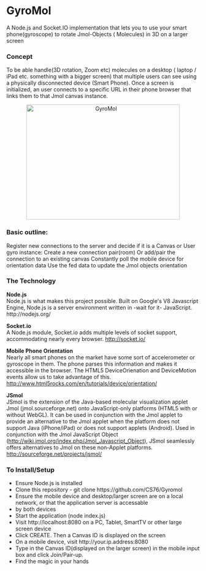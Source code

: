 GyroMol
=======

A Node.js and Socket.IO implementation that lets you to use your smart phone(gyroscope) to rotate Jmol-Objects ( Molecules) in 3D on a larger screen

<h3>Concept</h3>
To be able handle(3D rotation, Zoom etc) molecules on a desktop ( laptop / iPad etc. something with a bigger screen) that multiple users can see using  a physically disconnected device (Smart Phone). Once a screen is initialized, an user connects to a specific URL in their phone browser that links them to that Jmol canvas instance. 
<p align="center">
<img height="300px" width="400px" src="https://raw.github.com/CS76/GyroMol/master/gyro_image.jpg" alt="GyroMol">
</p>
<h3>Basic outline:</h3> 
    Register new connections to the server and decide if it is a Canvas or User gyro instance:
    Create a new connection pair(room)
    Or add/pair the connection to an existing canvas
    Constantly poll the mobile device for orientation data
    Use the fed data to update the Jmol objects orientation

<h3>The Technology</h3>
<b>Node.js</b><br />
Node.js is what makes this project possible. Built on Google's V8 Javascript Engine, Node.js is a server environment written in -wait for it- JavaScript.
http://nodejs.org/

<b>Socket.io</b><br />
A Node.js module, Socket.io adds multiple levels of socket support, accommodating nearly every browser.
http://socket.io/

<b>Mobile Phone Orientation</b><br />
Nearly all smart phones on the market have some sort of accelerometer or gyroscope in them. The phone parses this information and makes it accessible in the browser. The HTML5 DeviceOrienation and DeviceMotion events allow us to take advantage of this.
http://www.html5rocks.com/en/tutorials/device/orientation/

<b>JSmol</b><br />
JSmol is the extension of the Java-based molecular visualization applet Jmol (jmol.sourceforge.net) onto JavaScript-only platforms (HTML5 with or without WebGL). It can be used in conjunction with the Jmol applet to provide an alternative to the Jmol applet when the platform does not support Java (iPhone/iPad) or does not support applets (Android). Used in conjunction with the Jmol JavaScript Object (http://wiki.jmol.org/index.php/Jmol_Javascript_Object), JSmol seamlessly offers alternatives to Jmol on these non-Applet platforms.
http://sourceforge.net/projects/jsmol/


<h3>To Install/Setup</h3>
<ul>
<li>Ensure Node.js is installed</li>
<li>Clone this repository - git clone https://github.com/CS76/Gyromol</li>
<li>Ensure the mobile device and desktop/larger screen are on a local network, or that the application server is accessable <li>by both devices</li>
<li>Start the application (node index.js)</li>
<li>Visit http://localhost:8080 on a PC, Tablet, SmartTV or other large screen device</li>
<li>Click CREATE. Then a Canvas ID is displayed on the screen</li>
<li>On a mobile device, visit http://your.ip.address:8080</li>
<li>Type in the Canvas ID(displayed on the larger screen) in the mobile input box and click Join/Pair-up.</li>
<li>Find the magic in your hands</li>
</ul>
